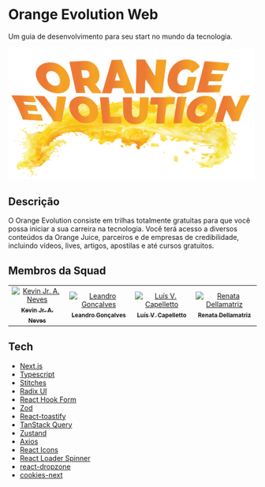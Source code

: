 # Orange Evolution Web

Um guia de desenvolvimento para seu start no mundo da tecnologia.

<img src=".github/Capa.png" alt="Orange Evolution Logo" width="500">

## Descrição

O Orange Evolution consiste em trilhas totalmente gratuitas para que você possa iniciar a sua carreira na tecnologia. Você terá acesso a diversos conteúdos da Orange Juice, parceiros e de empresas de credibilidade, incluindo vídeos, lives, artigos, apostilas e até cursos gratuitos.

## Membros da Squad

<table>
  <tr>
    <td align="center">
      <a href="https://github.com/kevin-neves">
        <img src="https://github.com/kevin-neves.png" width="100px;" alt="Kevin Jr. A. Neves"/>
        <br>
        <sub>
          <b>Kevin Jr. A. Neves</b>
        </sub>
      </a>
    </td>
    <td align="center">
      <a href="https://github.com/Leolucas12">
        <img src="https://github.com/Leolucas12.png" width="100px;" alt="Leandro Gonçalves"/>
        <br>
        <sub>
          <b>Leandro Gonçalves</b>
        </sub>
      </a>
    </td>
    <td align="center">
      <a href="https://github.com/capelaum">
        <img src="https://github.com/capelaum.png" width="100px;" alt="Luís V. Capelletto"/>
        <br>
        <sub>
          <b>Luís V. Capelletto</br>
        </sub>
      </a>
    </td>
    <td align="center">
      <a href="https://github.com/RenataDellamatriz">
        <img src="https://github.com/RenataDellamatriz.png" width="100px;" alt="Renata Dellamatriz"/>
        <br>
        <sub>
          <b>Renata Dellamatriz</br>
        </sub>
      </a>
    </td>
  </tr>
</table>

## Tech

- [Next.js][next]
- [Typescript][typescript]
- [Stitches][stitches]
- [Radix UI][radix]
- [React Hook Form][react_hook_form]
- [Zod][zod]
- [React-toastify][rect_toastify]
- [TanStack Query][react_query]
- [Zustand][zustand]
- [Axios][axios]
- [React Icons][react_icons]
- [React Loader Spinner][react_loader]
- [react-dropzone][react_dropzone]
- [cookies-next][cookies_next]

[next]: https://nextjs.org
[typescript]: https://www.typescriptlang.org
[stitches]: https://stitches.dev
[radix]: https://www.radix-ui.com
[react_hook_form]: https://react-hook-form.com
[zod]: https://zod.dev
[rect_toastify]: https://fkhadra.github.io/react-toastify/introduction
[react_query]: https://tanstack.com/query/v4/?from=reactQueryV3&original=https://react-query-v3.tanstack.com
[zustand]: https://github.com/pmndrs/zustand
[keen_slider]: https://keen-slider.io
[axios]: https://axios-http.com
[react_icons]: https://react-icons.github.io/react-icons
[react_loader]: https://www.npmjs.com/package/react-loader-spinner
[react_dropzone]: https://react-dropzone.js.org
[cookies_next]: https://www.npmjs.com/package/cookies-next
